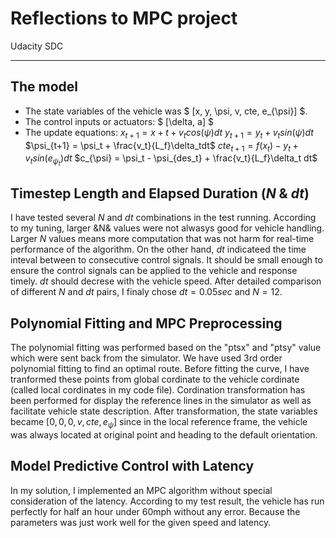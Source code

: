 ﻿# Reflections to MPC project

Udacity SDC

---

## The model

 - The state variables of the vehicle was $ [x, y, \psi, v, cte, e_{\psi}] $.
 - The control inputs or actuators: $ [\delta, a] $
 - The update equations:
 $x_{t+1} = x+t + v_tcos(\psi)dt$
 $y_{t+1} = y_t + v_tsin(\psi)dt$
 $\psi_{t+1} = \psi_t + \frac{v_t}{L_f}\delta_tdt$
 $cte_{t+1} = f(x_t) - y_t + v_tsin(e_{\psi_{t}})dt$
 $c_{\psi} = \psi_t - \psi_{des_t} + \frac{v_t}{L_f}\delta_t dt$

## Timestep Length and Elapsed Duration ($N$ & $dt$)
I have tested several $N$ and $dt$ combinations in the test running. 
According to my tuning, larger &N& values were not alwasys good for vehicle handling. Larger $N$ values means more computation that was not harm for real-time performance of the algorithm.
On the other hand, $dt$ indicateed the time inteval between to consecutive control signals. It should be small enough to ensure the control signals can be applied to the vehicle and response timely. $dt$ should decrese with the vehicle speed.
After detailed comparison of different $N$ and $dt$ pairs, I finaly chose $dt = 0.05 sec$ and $N = 12$.

## Polynomial Fitting and MPC Preprocessing
The polynomial fitting was performed based on the "ptsx" and "ptsy" value which were sent back from the simulator. We have used 3rd order polynomial fitting to find an optimal route. Before fitting the curve, I have tranformed these points from global cordinate to the vehicle cordinate (called local cordinates in my code file).
Cordination transformation has been performed for display the reference lines in the simulator as well as facilitate vehicle state description. After transformation, the state variables became $[0, 0, 0, v, cte, e_{\psi}]$ since in the local reference frame, the vehicle was always located at original point and heading to the default orientation. 


## Model Predictive Control with Latency
In my solution, I implemented an MPC algorithm without special consideration of the latency. According to my test result, the vehicle has run perfectly for half an hour under 60mph without any error. Because the parameters was just work well for the given speed and latency.




